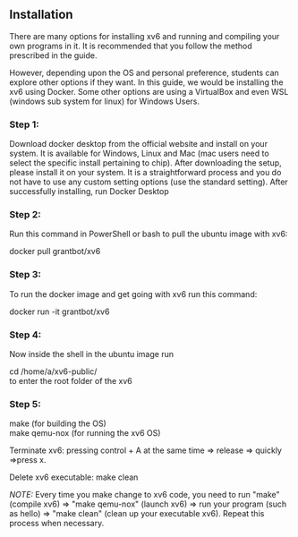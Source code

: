 ## Installation
There are many options for installing xv6 and running and compiling your own programs in it. It is recommended that you follow the method prescribed in the guide.

However, depending upon the OS and personal preference, students can explore other options if they want. In this guide, we would be installing the xv6 using Docker. Some other options are using a VirtualBox and even WSL (windows sub system for linux)
for Windows Users.

### Step 1:
Download docker desktop from the official website and install on your system. It is available for Windows, Linux and Mac (mac users need to select the specific install pertaining to chip). After downloading the setup, please install it on your system. It is
a straightforward process and you do not have to use any custom setting options (use the standard setting). After successfully installing, run Docker Desktop

### Step 2:
Run this command in PowerShell or bash to pull the ubuntu image with xv6:

docker pull grantbot/xv6

### Step 3:
To run the docker image and get going with xv6 run this command:

docker run -it grantbot/xv6

### Step 4:
Now inside the shell in the ubuntu image run

cd /home/a/xv6-public/
<br>to enter the root folder of the xv6

### Step 5:
make (for building the OS)
<br>make qemu-nox (for running the xv6 OS)

Terminate xv6: pressing control + A at the same time => release => quickly =>press x.

Delete xv6 executable: make clean

*NOTE:* Every time you make change to xv6 code, you need to run "make" (compile xv6) => "make qemu-nox" (launch xv6) => run your program (such as hello) => "make clean" (clean up your executable xv6). Repeat this process when necessary.